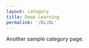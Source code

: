 ```yaml
---
layout: category
title: Deep Learning
permalink: '/DL/DL'
---
```


Another sample category page.
